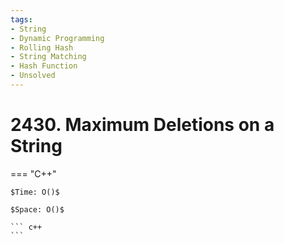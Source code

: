 ```yaml
---
tags:
- String
- Dynamic Programming
- Rolling Hash
- String Matching
- Hash Function
- Unsolved
---
```



# 2430. Maximum Deletions on a String

=== "C++"

    $Time: O()$

    $Space: O()$

    ``` c++
    ```